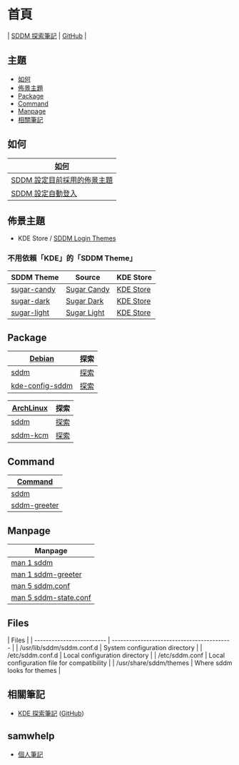 

# 首頁

| [SDDM 探索筆記](https://samwhelp.github.io/note-about-sddm/) | [GitHub](https://github.com/samwhelp/note-about-sddm) |


## 主題

* [如何](#如何)
* [佈景主題](#佈景主題)
* [Package](#package)
* [Command](#command)
* [Manpage](#manpage)
* [相關筆記](#相關筆記)


## 如何

| [如何](https://samwhelp.github.io/note-about-sddm/read/howto.html) |
| --- |
| [SDDM 設定目前採用的佈景主題](https://samwhelp.github.io/note-about-sddm/read/howto/config-current-theme.html) |
| [SDDM 設定自動登入](https://samwhelp.github.io/note-about-sddm/read/howto/config-auto-login.html) |


## 佈景主題

* KDE Store / [SDDM Login Themes](https://store.kde.org/browse?cat=101&ord=latest)


### 不用依賴「KDE」的「SDDM Theme」

| SDDM Theme | Source | KDE Store |
| --- | --- | --- |
| [sugar-candy](https://samwhelp.github.io/note-about-sddm/read/theme/sugar-candy.html) | [Sugar Candy](https://framagit.org/MarianArlt/sddm-sugar-candy) | [KDE Store](https://store.kde.org/p/1312658) |
| [sugar-dark](https://samwhelp.github.io/note-about-sddm/read/theme/sugar-dark.html) | [Sugar Dark](https://github.com/MarianArlt/sddm-sugar-dark) | [KDE Store](https://store.kde.org/p/1272122) |
| [sugar-light](https://samwhelp.github.io/note-about-sddm/read/theme/sugar-light.html) | [Sugar Light](https://github.com/MarianArlt/sddm-sugar-light) | [KDE Store](https://store.kde.org/p/1272119) |


## Package

| [Debian](https://samwhelp.github.io/note-about-sddm/read/package/debian.html) | 探索 |
| --- | --- |
| [sddm](https://packages.debian.org/stable/sddm) | [探索](https://samwhelp.github.io/note-about-sddm/read/package/debian/sddm.html) |
| [kde-config-sddm](https://packages.debian.org/stable/kde-config-sddm) | [探索](https://samwhelp.github.io/note-about-sddm/read/package/debian/kde-config-sddm.html) |


| [ArchLinux](https://samwhelp.github.io/note-about-sddm/read/package/archlinux.html) | 探索 |
| --- | --- |
| [sddm](https://archlinux.org/packages/extra/x86_64/sddm/) | [探索](https://samwhelp.github.io/note-about-sddm/read/package/archlinux/sddm.html) |
| [sddm-kcm](https://archlinux.org/packages/extra/x86_64/sddm-kcm/) | [探索](https://samwhelp.github.io/note-about-sddm/read/package/archlinux/sddm-kcm.html) |


## Command

| [Command](https://samwhelp.github.io/note-about-sddm/read/command.html) |
| --- |
| [sddm](https://samwhelp.github.io/note-about-sddm/read/command/sddm.html) |
| [sddm-greeter](https://samwhelp.github.io/note-about-sddm/read/command/sddm-greeter.html) |


## Manpage

| Manpage |
| --- |
| [man 1 sddm](https://manpages.debian.org/stable/sddm/sddm.1.en.html) |
| [man 1 sddm-greeter](https://manpages.debian.org/stable/sddm/sddm-greeter.1.en.html) |
| [man 5 sddm.conf](https://manpages.debian.org/stable/sddm/sddm.conf.5.en.html) |
| [man 5 sddm-state.conf](https://manpages.debian.org/stable/sddm/sddm-state.conf.5.en.html) |


## Files

| Files |
| ------------------------- | ------------------------------------------ |
| /usr/lib/sddm/sddm.conf.d | System configuration directory             |
| /etc/sddm.conf.d          | Local configuration directory              |
| /etc/sddm.conf            | Local configuration file for compatibility |
| /usr/share/sddm/themes    | Where sddm looks for themes                |




## 相關筆記

* [KDE 探索筆記](https://samwhelp.github.io/note-about-kde/) ([GitHub](https://github.com/samwhelp/note-about-kde/))


## samwhelp

* [個人筆記](https://samwhelp.github.io/book/)
